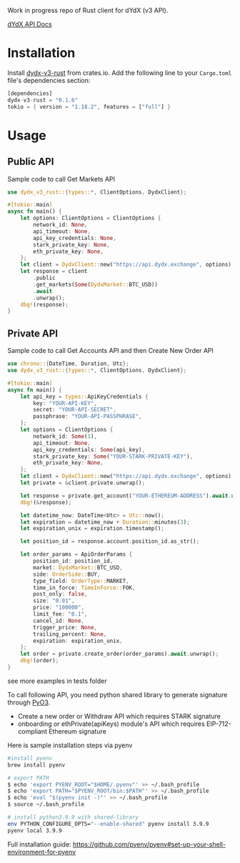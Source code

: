 Work in progress repo of Rust client for dYdX (v3 API).

[dYdX API Docs](https://docs.dydx.exchange/)

# Installation

Install [dydx-v3-rust](https://crates.io/crates/dydx-v3-rust) from crates.io. Add the following line to your `Cargo.toml` file's dependencies section:

```rust
[dependencies]
dydx-v3-rust = "0.1.6"
tokio = { version = "1.18.2", features = ["full"] }
```

# Usage

## Public API

Sample code to call Get Markets API

```rust
use dydx_v3_rust::{types::*, ClientOptions, DydxClient};

#[tokio::main]
async fn main() {
    let options: ClientOptions = ClientOptions {
        network_id: None,
        api_timeout: None,
        api_key_credentials: None,
        stark_private_key: None,
        eth_private_key: None,
    };
    let client = DydxClient::new("https://api.dydx.exchange", options);
    let response = client
        .public
        .get_markets(Some(DydxMarket::BTC_USD))
        .await
        .unwrap();
    dbg!(response);
}
```

## Private API

Sample code to call Get Accounts API and then Create New Order API

```rust
use chrono::{DateTime, Duration, Utc};
use dydx_v3_rust::{types::*, ClientOptions, DydxClient};

#[tokio::main]
async fn main() {
    let api_key = types::ApiKeyCredentials {
        key: "YOUR-API-KEY",
        secret: "YOUR-API-SECRET",
        passphrase: "YOUR-API-PASSPHRASE",
    };
    let options = ClientOptions {
        network_id: Some(1),
        api_timeout: None,
        api_key_credentials: Some(api_key),
        stark_private_key: Some("YOUR-STARK-PRIVATE-KEY"),
        eth_private_key: None,
    };
    let client = DydxClient::new("https://api.dydx.exchange", options);
    let private = &client.private.unwrap();

    let response = private.get_account("YOUR-ETHEREUM-ADDRESS").await.unwrap();
    dbg!(&response);

    let datetime_now: DateTime<Utc> = Utc::now();
    let expiration = datetime_now + Duration::minutes(3);
    let expiration_unix = expiration.timestamp();

    let position_id = response.account.position_id.as_str();

    let order_params = ApiOrderParams {
        position_id: position_id,
        market: DydxMarket::BTC_USD,
        side: OrderSide::BUY,
        type_field: OrderType::MARKET,
        time_in_force: TimeInForce::FOK,
        post_only: false,
        size: "0.01",
        price: "100000",
        limit_fee: "0.1",
        cancel_id: None,
        trigger_price: None,
        trailing_percent: None,
        expiration: expiration_unix,
    };
    let order = private.create_order(order_params).await.unwrap();
    dbg!(order);
}
```

see more examples in tests folder

To call following API, you need python shared library to generate signature through [PyO3](https://github.com/PyO3/pyo3).

- Create a new order or Withdraw API which requires STARK signature
- onboarding or ethPrivate(apiKeys) module's API which requires EIP-712-compliant Ethereum signature

Here is sample installation steps via pyenv

```sh
#install pyenv
brew install pyenv

# export PATH
$ echo 'export PYENV_ROOT="$HOME/.pyenv"' >> ~/.bash_profile
$ echo 'export PATH="$PYENV_ROOT/bin:$PATH"' >> ~/.bash_profile
$ echo 'eval "$(pyenv init -)"' >> ~/.bash_profile
$ source ~/.bash_profile

# install python3.9.9 with shared-library
env PYTHON_CONFIGURE_OPTS="--enable-shared" pyenv install 3.9.9
pyenv local 3.9.9
```

Full installation guide: https://github.com/pyenv/pyenv#set-up-your-shell-environment-for-pyenv
